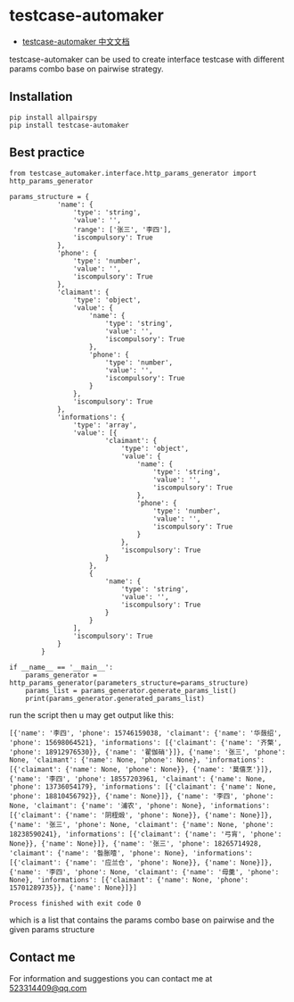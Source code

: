 # testcase-automaker

+ [testcase-automaker 中文文档](https://github.com/amazingTest/testcase-automaker/blob/master/README_CN.md)

testcase-automaker can be used to create interface testcase with different params combo base on pairwise strategy.

## Installation
    
    pip install allpairspy
    pip install testcase-automaker
    
## Best practice

    from testcase_automaker.interface.http_params_generator import http_params_generator

    params_structure = {
                'name': {
                    'type': 'string',
                    'value': '',
                    'range': ['张三', '李四'],
                    'iscompulsory': True
                },
                'phone': {
                    'type': 'number',
                    'value': '',
                    'iscompulsory': True
                },
                'claimant': {
                    'type': 'object',
                    'value': {
                        'name': {
                            'type': 'string',
                            'value': '',
                            'iscompulsory': True
                        },
                        'phone': {
                            'type': 'number',
                            'value': '',
                            'iscompulsory': True
                        }
                    },
                    'iscompulsory': True
                },
                'informations': {
                    'type': 'array',
                    'value': [{
                            'claimant': {
                                'type': 'object',
                                'value': {
                                    'name': {
                                        'type': 'string',
                                        'value': '',
                                        'iscompulsory': True
                                    },
                                    'phone': {
                                        'type': 'number',
                                        'value': '',
                                        'iscompulsory': True
                                    }
                                },
                                'iscompulsory': True
                            }
                        },
                        {
                            'name': {
                                'type': 'string',
                                'value': '',
                                'iscompulsory': True
                            }
                        }
                    ],
                    'iscompulsory': True
                }
            }
    
    if __name__ == '__main__':
        params_generator = http_params_generator(parameters_structure=params_structure)
        params_list = params_generator.generate_params_list()
        print(params_generator.generated_params_list)

run the script then u may get output like this:

    [{'name': '李四', 'phone': 15746159038, 'claimant': {'name': '华蔹绍', 'phone': 15698064521}, 'informations': [{'claimant': {'name': '齐檠', 'phone': 18912976530}}, {'name': '翟伽硝'}]}, {'name': '张三', 'phone': None, 'claimant': {'name': None, 'phone': None}, 'informations': [{'claimant': {'name': None, 'phone': None}}, {'name': '莫僖烹'}]}, {'name': '李四', 'phone': 18557203961, 'claimant': {'name': None, 'phone': 13736054179}, 'informations': [{'claimant': {'name': None, 'phone': 18810456792}}, {'name': None}]}, {'name': '李四', 'phone': None, 'claimant': {'name': '浦农', 'phone': None}, 'informations': [{'claimant': {'name': '阴桎煅', 'phone': None}}, {'name': None}]}, {'name': '张三', 'phone': None, 'claimant': {'name': None, 'phone': 18238590241}, 'informations': [{'claimant': {'name': '弓肓', 'phone': None}}, {'name': None}]}, {'name': '张三', 'phone': 18265714928, 'claimant': {'name': '昝胀噎', 'phone': None}, 'informations': [{'claimant': {'name': '应兰仓', 'phone': None}}, {'name': None}]}, {'name': '李四', 'phone': None, 'claimant': {'name': '毋羹', 'phone': None}, 'informations': [{'claimant': {'name': None, 'phone': 15701289735}}, {'name': None}]}]

    Process finished with exit code 0

which is a list that contains the params combo base on pairwise and the given params structure

## Contact me

For information and suggestions you can contact me at 523314409@qq.com
